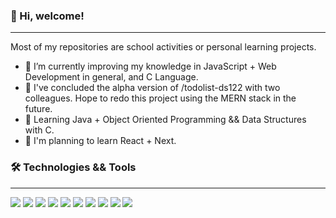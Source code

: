 ### 👋 Hi, welcome! 
***

Most of my repositories are school activities or personal learning projects.

- 🔭 I’m currently improving my knowledge in JavaScript + Web Development in general, and C Language.
- 🎉 I've concluded the alpha version of /todolist-ds122 with two colleagues. Hope to redo this project using the MERN stack in the future.
- 📘 Learning Java + Object Oriented Programming && Data Structures with C.
- 🤔 I'm planning to learn React + Next.

### 🛠️ Technologies && Tools
***

![](https://img.shields.io/badge/Code-JavaScript-informational?style=flat&logo=JavaScript&logoColor=white&color=f7df1e)
![](https://img.shields.io/badge/Code-C_Language-informational?style=flat&logo=C&logoColor=white&color=5e97d0)
![](https://img.shields.io/badge/Code-Java-informational?style=flat&logo=Java&logoColor=white&color=f89820)
![](https://img.shields.io/badge/Style-CSS-informational?style=flat&logo=css3&logoColor=white&color=264de4)
![](https://img.shields.io/badge/Style-SASS-informational?style=flat&logo=SASS&logoColor=white&color=cc6699)
![](https://img.shields.io/badge/Shell-Bash-informational?style=flat&logo=gnu-bash&logoColor=white&color=787cb5)
![](https://img.shields.io/badge/Tool-MySQL-informational?style=flat&logo=MySQL&logoColor=white&color=f29111)
![](https://img.shields.io/badge/Tool-Git-informational?style=flat&logo=Git&logoColor=white&color=f34f29)
![](https://img.shields.io/badge/Editor-VSCode-informational?style=flat&logo=VisualStudioCode&logoColor=white&color=0078d7)
![](https://img.shields.io/badge/OS-WSL_Linux-informational?style=flat&logo=linux&logoColor=white&color=dd4814)

<!--
**gjperes/gjperes** is a ✨ _special_ ✨ repository because its `README.md` (this file) appears on your GitHub profile.

Here are some ideas to get you started:

- 🔭 I’m currently working on ...
- 🌱 I’m currently learning ...
- 👯 I’m looking to collaborate on ...
- 🤔 I’m looking for help with ...
- 💬 Ask me about ...
- 📫 How to reach me: ...
- 😄 Pronouns: ...
- ⚡ Fun fact: ...
-->
